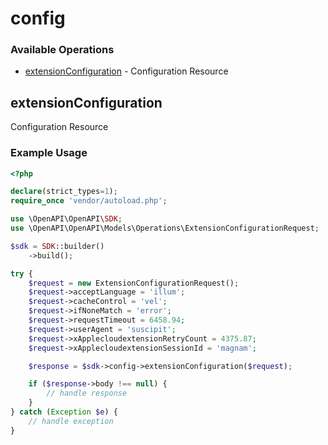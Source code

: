 # config

### Available Operations

* [extensionConfiguration](#extensionconfiguration) - Configuration Resource

## extensionConfiguration

Configuration Resource

### Example Usage

```php
<?php

declare(strict_types=1);
require_once 'vendor/autoload.php';

use \OpenAPI\OpenAPI\SDK;
use \OpenAPI\OpenAPI\Models\Operations\ExtensionConfigurationRequest;

$sdk = SDK::builder()
    ->build();

try {
    $request = new ExtensionConfigurationRequest();
    $request->acceptLanguage = 'illum';
    $request->cacheControl = 'vel';
    $request->ifNoneMatch = 'error';
    $request->requestTimeout = 6458.94;
    $request->userAgent = 'suscipit';
    $request->xApplecloudextensionRetryCount = 4375.87;
    $request->xApplecloudextensionSessionId = 'magnam';

    $response = $sdk->config->extensionConfiguration($request);

    if ($response->body !== null) {
        // handle response
    }
} catch (Exception $e) {
    // handle exception
}
```
